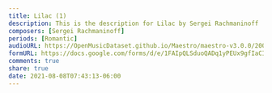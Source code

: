 ```yaml
---
title: Lilac (1)
description: This is the description for Lilac by Sergei Rachmaninoff
composers: [Sergei Rachmaninoff]
periods: [Romantic]
audioURL: https://OpenMusicDataset.github.io/Maestro/maestro-v3.0.0/2006/MIDI-Unprocessed_12_R1_2006_01-08_ORIG_MID--AUDIO_12_R1_2006_03_Track03_wav.midi
formURL: https://docs.google.com/forms/d/e/1FAIpQLSduoQADq1yPEUx9gfIaCIPdkGlJi5G7ivYIrDSxH0skVAmfQw/viewform
comments: true
share: true
date: 2021-08-08T07:43:13-06:00
---
```


